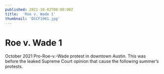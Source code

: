 ```yaml
---
published: 2021-10-02T00:00:00Z
title:  'Roe v. Wade 1'
thumbnail: 'DSCF1061.jpg'
---
```

 # Roe v. Wade 1
 
 October 2021 Pro-Roe-v.-Wade protest in downtown Austin. This was before the leaked Supreme Court opinion that cause the following summer’s protests.
 
